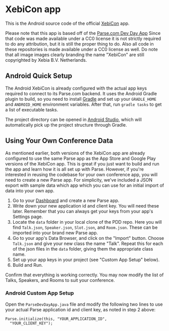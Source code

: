 # XebiCon app #

This is the Android source code of the official [XebiCon](http://www.xebicon.com) app.

Please note that this app is based off of the [Parse.com Dev Day App](https://github.com/ParsePlatform/ParseDeveloperDay) Since that code was made available under a CC0 license it is not strictly required to do any attribution, but it is still the proper thing to do. Also all code in these repositories is made available under a CC0 license as well. Do note that all image images clearly branding the name "XebiCon" are still copyrighted by Xebia B.V. Netherlands.


## Android Quick Setup ##

The Android XebiCon is already configured with the actual app keys required to connect to its Parse.com backend. It uses the Android Gradle plugin to build, so you need to install [Gradle](http://www.gradle.org/downloads) and set up your `GRADLE_HOME` and `ANDROID_HOME` environment variables. After that, run `gradle tasks` to get a list of executable tasks.

The project directory can be opened in [Android Studio](http://developer.android.com/sdk/installing/studio.html), which will automatically pick up the project structure through Gradle.

## Using Your Own Conference Data ##

As mentioned earlier, both versions of the XebiCon app are already configured to use the same Parse app as the App Store and Google Play versions of the XebiCon app. This is great if you just want to build and run the app and learn how it is all set up with Parse. However, if you're interested in reusing the codebase for your own conference app, you will need to create a new Parse app. For simplicity, we've included a JSON export with sample data which app which you can use for an initial import of data into your own app.

1. Go to your [Dashboard](https://parse.com/apps) and create a new Parse app.
2. Write down your new application id and client key. You will need these later. Remember that you can always get your keys from your app's Settings page.
3. Locate the `data` folder in your local clone of the PDD repo. Here you will find `Talk.json`, `Speaker.json`, `Slot.json`, and `Room.json`. These can be imported into your brand new Parse app.
4. Go to your app's Data Browser, and click on the "Import" button. Choose `Talk.json` and give your new class the name "Talk". Repeat this for each of the json files in the `data` folder, giving them the appropriate class name.
5. Set up your app keys in your project (see "Custom App Setup" below).
6. Build and Run.

Confirm that everything is working correctly. You may now modify the list of Talks, Speakers, and Rooms to suit your conference.

### Android Custom App Setup ###

Open the `ParseDevDayApp.java` file and modify the following two lines to use your actual Parse application id and client key, as noted in step 2 above:

```
Parse.initialize(this, "YOUR_APPLICATION_ID",
  "YOUR_CLIENT_KEY");
```
